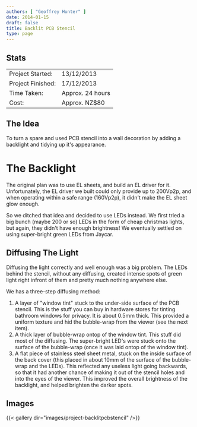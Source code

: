 ```yaml
---
authors: [ "Geoffrey Hunter" ]
date: 2014-01-15
draft: false
title: Backlit PCB Stencil
type: page
---
```


## Stats

<table>
    <tbody >
        <tr>           
            <td>Project Started:</td>
            <td>13/12/2013</td>
        </tr>
        <tr>
            <td>Project Finished:</td>
            <td>17/12/2013</td>
        </tr>
        <tr>
            <td>Time Taken:</td>
            <td>Approx. 24 hours</td>
        </tr>
        <tr>
            <td>Cost:</td>
            <td>Approx. NZ$80</td>
        </tr>
    </tbody>
</table>

## The Idea

To turn a spare and used PCB stencil into a wall decoration by adding a backlight and tidying up it's appearance.
	
# The Backlight

The original plan was to use EL sheets, and build an EL driver for it. Unfortunately, the EL driver we built could only provide up to 200Vp2p, and when operating within a safe range (160Vp2p), it didn't make the EL sheet glow enough.

So we ditched that idea and decided to use LEDs instead. We first tried a big bunch (maybe 200 or so) LEDs in the form of cheap christmas lights, but again, they didn't have enough brightness! We eventually settled on using super-bright green LEDs from Jaycar.

## Diffusing The Light

Diffusing the light correctly and well enough was a big problem. The LEDs behind the stencil, without any diffusing, created intense spots of green light right infront of them and pretty much nothing anywhere else.

We has a three-step diffusing method:

1. A layer of "window tint" stuck to the under-side surface of the PCB stencil. This is the stuff you can buy in hardware stores for tinting bathroom windows for privacy. It is about 0.5mm thick. This provided a uniform texture and hid the bubble-wrap from the viewer (see the next item).
2. A thick layer of bubble-wrap ontop of the window tint. This stuff did most of the diffusing. The super-bright LED's were stuck onto the surface of the bubble-wrap (once it was laid ontop of the window tint).
3. A flat piece of stainless steel sheet metal, stuck on the inside surface of the back cover (this placed in about 10mm of the surface of the bubble-wrap and the LEDs). This reflected any useless light going backwards, so that it had another chance of making it out of the stencil holes and into the eyes of the viewer. This improved the overall brightness of the backlight, and helped brighten the darker spots.

## Images

{{< gallery dir="images/project-backlitpcbstencil" />}}